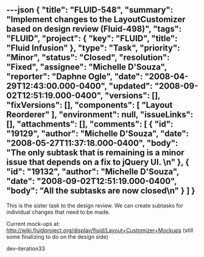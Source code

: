 ---json
{
  "title": "FLUID-548",
  "summary": "Implement changes to the LayoutCustomizer based on design review (Fluid-498)",
  "tags": "FLUID",
  "project": {
    "key": "FLUID",
    "title": "Fluid Infusion"
  },
  "type": "Task",
  "priority": "Minor",
  "status": "Closed",
  "resolution": "Fixed",
  "assignee": "Michelle D'Souza",
  "reporter": "Daphne Ogle",
  "date": "2008-04-29T12:43:00.000-0400",
  "updated": "2008-09-02T12:51:19.000-0400",
  "versions": [],
  "fixVersions": [],
  "components": [
    "Layout Reorderer"
  ],
  "environment": null,
  "issueLinks": [],
  "attachments": [],
  "comments": [
    {
      "id": "19129",
      "author": "Michelle D'Souza",
      "date": "2008-05-27T11:37:18.000-0400",
      "body": "The only subtask that is remaining is a minor issue that depends on a fix to jQuery UI.&#x20;\n"
    },
    {
      "id": "19132",
      "author": "Michelle D'Souza",
      "date": "2008-09-02T12:51:19.000-0400",
      "body": "All the subtasks are now closed\n"
    }
  ]
}
---
This is the sister task to the design review.  We can create subtasks for individual changes that need to be made.

Current mock-ups at:  <http://wiki.fluidproject.org/display/fluid/Layout+Customizer+Mockups>  (still some finalizing to do on the design side)

dev-iteration33

        